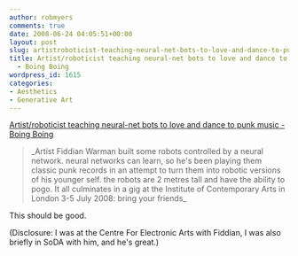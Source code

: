 ```yaml
---
author: robmyers
comments: true
date: 2008-06-24 04:05:51+00:00
layout: post
slug: artistroboticist-teaching-neural-net-bots-to-love-and-dance-to-punk-music-boing-boing
title: Artist/roboticist teaching neural-net bots to love and dance to punk music
  - Boing Boing
wordpress_id: 1615
categories:
- Aesthetics
- Generative Art
---
```


[Artist/roboticist teaching neural-net bots to love and dance to punk music - Boing Boing](http://www.boingboing.net/2008/06/23/artistroboticist-tea.html)  
  


<blockquote>_Artist Fiddian Warman built some robots controlled by a neural network. neural networks can learn, so he's been playing them classic punk records in an attempt to turn them into robotic versions of his younger self. the robots are 2 metres tall and have the ability to pogo. It all culminates in a gig at the Institute of Contemporary Arts in London 3-5 July 2008: bring your friends_</blockquote>

  
  
This should be good.  
  
(Disclosure: I was at the Centre For Electronic Arts with Fiddian, I was also briefly in SoDA with him, and he's great.)  


